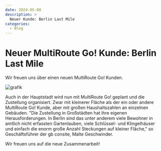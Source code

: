 ```yaml
---
date: 2024-05-08
description: >
  Neuer Kunde: Berlin Last Mile
categories:
  - Blog
---
```


# Neuer MultiRoute Go! Kunde: Berlin Last Mile

Wir freuen uns über einen neuen MultiRoute Go! Kunden. 

![grafik](https://github.com/gbconsite/MultiRoute-Go/assets/99329016/efd12183-99d3-46ae-8b93-1d93be0360d6)

Auch in der Hauptstadt wird nun mit MultiRoute Go! geplant und die Zustellung organisiert. Zwar mit kleinerer Fläche als der ein oder andere MultiRoute Go! Kunde, aber mit großen Haushaltszahlen an einzelnen Gebäuden. 
"Die Zustellung in Großstädten hat ihre eigenen Herausforderungen. In Berlin sind das unter anderem viele Bewohner in amtlich nicht erfassten Gartenlauben, viele Schlüssel- und Klingelhäuser und einfach die enorm große Anzahl Steckungen auf kleiner Fläche," so Geschäftsführer der gb consite, Malte Geschwinder.

Wir freuen uns auf die neue Zusammenarbeit!


